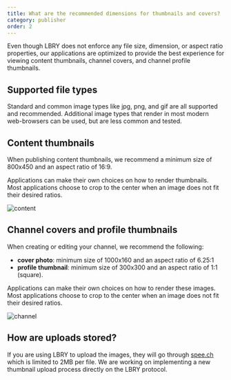 ```yaml
---
title: What are the recommended dimensions for thumbnails and covers?
category: publisher
order: 2
---
```


Even though LBRY does not enforce any file size, dimension, or aspect ratio properties, our applications are optimized to provide the best experience for viewing content thumbnails, channel covers, and channel profile thumbnails.

## Supported file types
Standard and common image types like jpg, png, and gif are all supported and recommended. Additional image types that render in most modern web-browsers can be used, but are less common and tested.

## Content thumbnails
When publishing content thumbnails, we recommend a minimum size of 800x450 and an aspect ratio of 16:9.

Applications can make their own choices on how to render thumbnails. Most applications choose to crop to the center when an image does not fit their desired ratios.

![content](https://img.lbry.to/files/jefbxe.png)

## Channel covers and profile thumbnails
When creating or editing your channel, we recommend the following:
- **cover photo**: minimum size of 1000x160 and an aspect ratio of 6.25:1
- **profile thumbnail**: minimum size of 300x300 and an aspect ratio of 1:1 (square). 

Applications can make their own choices on how to render these images. Most applications choose to crop to the center when an image does not fit their desired ratios.

![channel](https://img.lbry.to/files/ugyrcm.png)

## How are uploads stored?

If you are using LBRY to upload the images, they will go through [spee.ch](https://spee.ch) which is limited to 2MB per file. We are working on implementing a new thumbnail upload process directly on the LBRY protocol.
